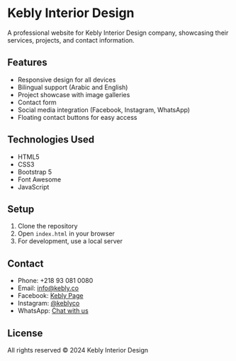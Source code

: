 # Kebly Interior Design

A professional website for Kebly Interior Design company, showcasing their services, projects, and contact information.

## Features

- Responsive design for all devices
- Bilingual support (Arabic and English)
- Project showcase with image galleries
- Contact form
- Social media integration (Facebook, Instagram, WhatsApp)
- Floating contact buttons for easy access

## Technologies Used

- HTML5
- CSS3
- Bootstrap 5
- Font Awesome
- JavaScript

## Setup

1. Clone the repository
2. Open `index.html` in your browser
3. For development, use a local server

## Contact

- Phone: +218 93 081 0080
- Email: info@kebly.co
- Facebook: [Kebly Page](https://www.facebook.com/Keblypage/)
- Instagram: [@keblyco](https://www.instagram.com/keblyco/)
- WhatsApp: [Chat with us](https://wa.me/218930810080)

## License

All rights reserved © 2024 Kebly Interior Design
